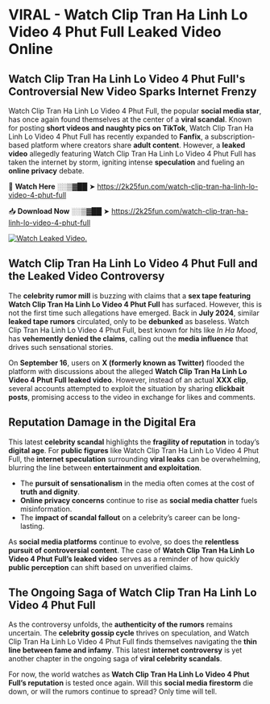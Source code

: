 # VIRAL - Watch Clip Tran Ha Linh Lo Video 4 Phut Full Leaked Video Online

## **Watch Clip Tran Ha Linh Lo Video 4 Phut Full's Controversial New Video Sparks Internet Frenzy**  

Watch Clip Tran Ha Linh Lo Video 4 Phut Full, the popular **social media star**, has once again found themselves at the center of a **viral scandal**. Known for posting **short videos and naughty pics on TikTok**, Watch Clip Tran Ha Linh Lo Video 4 Phut Full has recently expanded to **Fanfix**, a subscription-based platform where creators share **adult content**. However, a **leaked video** allegedly featuring Watch Clip Tran Ha Linh Lo Video 4 Phut Full has taken the internet by storm, igniting intense **speculation** and fueling an **online privacy** debate.  

🔴 **Watch Here** ░░▒▓██ ➤ https://2k25fun.com/watch-clip-tran-ha-linh-lo-video-4-phut-full  

📥 **Download Now** ░░▒▓██ ➤ https://2k25fun.com/watch-clip-tran-ha-linh-lo-video-4-phut-full  

[![Watch Leaked Video.](https://miro.medium.com/v2/resize:fit:828/format:webp/1*cilzJN44JGOrTw9NJCrNHA.gif "Watch Leaked Video")](https://2k25fun.com/watch-clip-tran-ha-linh-lo-video-4-phut-full)

## **Watch Clip Tran Ha Linh Lo Video 4 Phut Full and the Leaked Video Controversy**  

The **celebrity rumor mill** is buzzing with claims that a **sex tape featuring Watch Clip Tran Ha Linh Lo Video 4 Phut Full** has surfaced. However, this is not the first time such allegations have emerged. Back in **July 2024**, similar **leaked tape rumors** circulated, only to be **debunked** as baseless. Watch Clip Tran Ha Linh Lo Video 4 Phut Full, best known for hits like *In Ha Mood*, has **vehemently denied the claims**, calling out the **media influence** that drives such sensational stories.  

On **September 16**, users on **X (formerly known as Twitter)** flooded the platform with discussions about the alleged **Watch Clip Tran Ha Linh Lo Video 4 Phut Full leaked video**. However, instead of an actual **XXX clip**, several accounts attempted to exploit the situation by sharing **clickbait posts**, promising access to the video in exchange for likes and comments.  

## **Reputation Damage in the Digital Era**  

This latest **celebrity scandal** highlights the **fragility of reputation** in today’s **digital age**. For **public figures** like Watch Clip Tran Ha Linh Lo Video 4 Phut Full, the **internet speculation** surrounding **viral leaks** can be overwhelming, blurring the line between **entertainment and exploitation**.  

- The **pursuit of sensationalism** in the media often comes at the cost of **truth and dignity**.  
- **Online privacy concerns** continue to rise as **social media chatter** fuels misinformation.  
- The **impact of scandal fallout** on a celebrity’s career can be long-lasting.  

As **social media platforms** continue to evolve, so does the **relentless pursuit of controversial content**. The case of **Watch Clip Tran Ha Linh Lo Video 4 Phut Full’s leaked video** serves as a reminder of how quickly **public perception** can shift based on unverified claims.  

## **The Ongoing Saga of Watch Clip Tran Ha Linh Lo Video 4 Phut Full**  

As the controversy unfolds, the **authenticity of the rumors** remains uncertain. The **celebrity gossip cycle** thrives on speculation, and Watch Clip Tran Ha Linh Lo Video 4 Phut Full finds themselves navigating the **thin line between fame and infamy**. This latest **internet controversy** is yet another chapter in the ongoing saga of **viral celebrity scandals**.  

For now, the world watches as **Watch Clip Tran Ha Linh Lo Video 4 Phut Full’s reputation** is tested once again. Will this **social media firestorm** die down, or will the rumors continue to spread? Only time will tell.